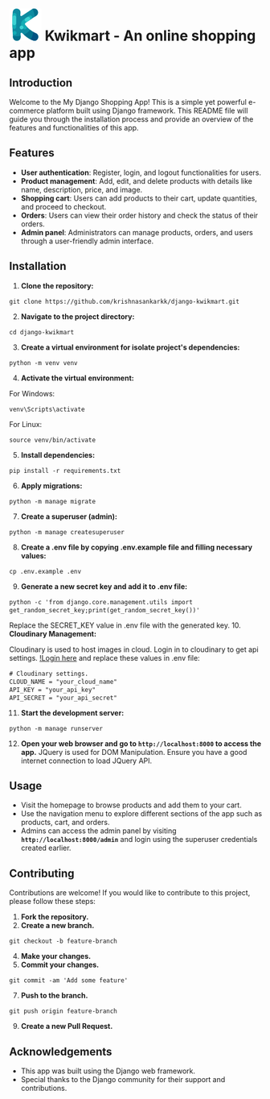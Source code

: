 # ![Kwikmart Logo](/static/images/logo.png) Kwikmart - An online shopping app
## Introduction
Welcome to the My Django Shopping App! This is a simple yet powerful e-commerce platform built using Django framework. This README file will guide you through the installation process and provide an overview of the features and functionalities of this app.

## Features
- **User authentication**: Register, login, and logout functionalities for users.
- **Product management**: Add, edit, and delete products with details like name, description, price, and image.
- **Shopping cart**: Users can add products to their cart, update quantities, and proceed to checkout.
- **Orders**: Users can view their order history and check the status of their orders.
- **Admin panel**: Administrators can manage products, orders, and users through a user-friendly admin interface.

## Installation
1. **Clone the repository:**

```
git clone https://github.com/krishnasankarkk/django-kwikmart.git
```
2. **Navigate to the project directory:**

```
cd django-kwikmart
```
3. **Create a virtual environment for isolate project's dependencies:**

```
python -m venv venv
```
4. **Activate the virtual environment:**

For Windows:
```
venv\Scripts\activate
```

For Linux:
```
source venv/bin/activate
```
5. **Install dependencies:**

```
pip install -r requirements.txt
```
6. **Apply migrations:**

```
python -m manage migrate
```
7. **Create a superuser (admin):**

```
python -m manage createsuperuser
```
8. **Create a .env file by copying .env.example file and filling necessary values:**

```
cp .env.example .env
```
9. **Generate a new secret key and add it to .env file:**

```
python -c 'from django.core.management.utils import get_random_secret_key;print(get_random_secret_key())'
```
Replace the SECRET_KEY value in .env file with the generated key.
10. **Cloudinary Management:**

Cloudinary is used to host images in cloud. Login in to cloudinary to get api settings.
[!Login here]('https://cloudinary.com') and replace these values in .env file:
```
# Cloudinary settings.
CLOUD_NAME = "your_cloud_name"
API_KEY = "your_api_key"
API_SECRET = "your_api_secret"
```
11. **Start the development server:**

```
python -m manage runserver
```
12. **Open your web browser and go to `http://localhost:8000` to access the app.**
JQuery is used for DOM Manipulation. Ensure you have a good internet connection to load JQuery API.

## Usage
- Visit the homepage to browse products and add them to your cart.
- Use the navigation menu to explore different sections of the app such as products, cart, and orders.
- Admins can access the admin panel by visiting **`http://localhost:8000/admin`** and login using the superuser credentials created earlier.

## Contributing
Contributions are welcome! If you would like to contribute to this project, please follow these steps:
1. **Fork the repository.**
2. **Create a new branch.**

```
git checkout -b feature-branch
```
4. **Make your changes.**
5. **Commit your changes.**

```
git commit -am 'Add some feature'
```
7. **Push to the branch.**

```
git push origin feature-branch
```
9. **Create a new Pull Request.**

## Acknowledgements
- This app was built using the Django web framework.
- Special thanks to the Django community for their support and contributions.
